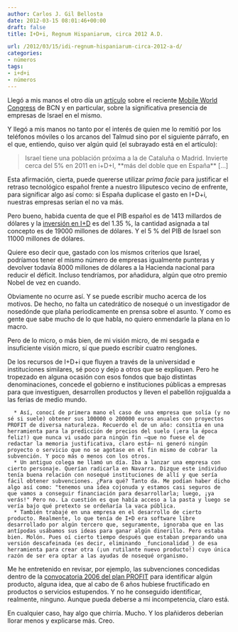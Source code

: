 ```yaml
---
author: Carlos J. Gil Bellosta
date: 2012-03-15 08:01:46+00:00
draft: false
title: I+D+i, Regnum Hispaniarum, circa 2012 A.D.

url: /2012/03/15/idi-regnum-hispaniarum-circa-2012-a-d/
categories:
- números
tags:
- i+d+i
- números
---
```


Llegó a mis manos el otro día un [artículo](http://www.elconfidencial.com/tecnologia/2012/03/03/no-diga-siliconvaley-diga-israel-un-verdadero-ejercito-de-startups-1939/) sobre el reciente [Mobile World Congress](http://www.mobileworldcongress.com) de BCN y en particular, sobre la significativa presencia de empresas de Israel en el mismo.

Y llegó a mis manos no tanto por el interés de quien me lo remitió por los teléfonos móviles o los arcanos del Talmud sino por el siguiente párrafo, en el que, entiendo, quiso ver algún quid (el subrayado está en el artículo):


<blockquote>Israel tiene una población próxima a la de Cataluña o Madrid. Invierte cerca del 5% en 2011 en i+D+I, **más del doble que en España** [...]</blockquote>


Esta afirmación, cierta, puede quererse utilizar _prima facie_ para justificar el retraso tecnológico español frente a nuestro liliputesco vecino de enfrente, para significar algo así como: si España duplicase el gasto en I+D+i, nuestras empresas serían el no va más.

Pero bueno, habida cuenta de que el PIB español es de 1413 millardos de dólares y la [inversión en I+D](http://economy.blogs.ie.edu/archives/2011/06/espana-sigue-reduciendo-su-gasto-en-id.php) es del 1.35 %, la cantidad asignada a tal concepto es de 19000 millones de dólares. Y el 5 % del PIB de Israel son 11000 millones de dólares.

Quiere eso decir que, gastado con los mismos criterios que Israel, podríamos tener el mismo número de empresas igualmente punteras y devolver todavía 8000 millones de dólares a la Hacienda nacional para reducir el déficit. Incluso tendríamos, por añadidura, algún que otro premio Nobel de vez en cuando.

Obviamente no ocurre así. Y se puede escribir mucho acerca de los motivos. De hecho, no falta un catedrático de nosequé o un investigador de nosedónde que plaña periodicamente en prensa sobre el asunto. Y como es gente que sabe mucho de lo que habla, no quiero enmendarle la plana en lo macro.

Pero de lo micro, o más bien, de mi visión micro, de mi sesgada e insuficiente visión micro, sí que puedo escribir cuatro renglones.

De los recursos de I+D+i que fluyen a través de la universidad e instituciones similares, sé poco y dejo a otros que se expliquen. Pero he tropezado en alguna ocasión con esos fondos que bajo distintas denominaciones, concede el gobierno e instituciones públicas a empresas para que investiguen, desarrollen productos y lleven el pabellón rojigualda a las ferias de medio mundo.



	  * Así, conocí de primera mano el caso de una empresa que solía (y no sé si suele) obtener sus 100000 o 200000 euros anuales con proyectos PROFIT de diversa naturaleza. Recuerdo el de un año: consitía en una herramienta para la predicción de precios del suelo (¡era la época feliz!) que nunca vi usado para ningún fin —que no fuese el de redactar la memoria justificativa, claro está— ni generó ningún proyecto o servicio que no se agotase en el fin mismo de cobrar la subvención. Y poco más o menos con los otros.
	  * Un antiguo colega me llamó un día. Iba a lanzar una empresa con cierto personaje. Querían radicarla en Navarra. Dizque este individuo tenía buena relación con nosequé instituciones de allí y que sería fácil obtener subvenciones. ¿Para qué? Tanto da. Me podían haber dicho algo así como: "tenemos una idea cojonuda y estamos casi seguros de que vamos a conseguir financiación para desarrollarla; luego, ¡ya verás!" Pero no. La cuestión es que había acceso a la pasta y luego se vería bajo qué pretexto se ordeñaría la vaca pública.
	  * También trabajé en una empresa en el desarrollo de cierto producto. Realmente, lo que tenía de I+D era software libre desarrollado por algún tercero que, seguramente, ignoraba que en las antípodas usábamos sus ideas para ganar algún dinerillo. Pero estaba bien. Molón. Pues oí cierto tiempo después que estaban preparando una versión descafeinada (es decir, eliminando _funcionalidad_) de esa herramienta para crear otra (¡un rutilante nuevo producto!) cuyo única razón de ser era optar a las ayudas de nosequé organismo.

Me he entretenido en revisar, por ejemplo, las subvenciones concedidas dentro de la [convocatoria 2006 del plan PROFIT](http://www.boe.es/boe/dias/2007/02/17/pdfs/A07032-07046.pdf) para identificar algún producto, alguna idea, que al cabo de 6 años hubiese fructificado en productos o servicios estupendos. Y no he conseguido identificar, realmente, ninguno. Aunque pueda deberse a mi incompetencia, claro está.

En cualquier caso, hay algo que chirría. Mucho. Y los plañideros deberían llorar menos y explicarse más. Creo.
